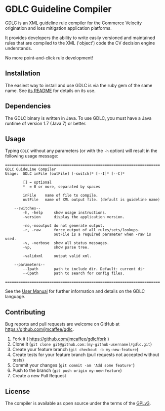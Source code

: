 # GDLC Guideline Compiler

GDLC is an XML guideline rule compiler for the Commerce Velocity origination
and loss mitigation application platforms.

It provides developers the ability to write easily versioned and maintained
rules that are compiled to the XML ('object') code the CV decision engine
understands.

No more point-and-click rule development!

## Installation

The easiest way to install and use GDLC is via the ruby gem of the same name.
See [its README](gem/README.md) for details on its use.

## Dependencies

The GDLC binary is written in Java. To use GDLC, you must have a Java runtime
of version 1.7 (Java 7) or better.

## Usage

Typing `GDLC` without any parameters (or with the `-h` option) will result in
the following usage message:

```
======================================================================
GDLC GuideLine Compiler
Usage:  GDLC inFile [outFile] [-switch]* [--I]* [--C]*

        [] = optional
        *  = 0 or more, separated by spaces

        inFile    name of file to compile.
        outFile   name of XML output file. (default is guideline name)

    --switches--
        -h, -help     show usage instructions.
        -version      display the application version.

        -no,-nooutput do not generate output.
        -r, -raw      force output of all rules/sets/lookups.
                      outFile is a required parameter when -raw is used.
        -v, -verbose  show all status messages.
        -vp,          show parse tree.

        -validxml     output valid xml.

    --parameters--
        --Ipath       path to include dir. Default: current dir
        --Cpath       path to search for config files.

======================================================================
```

See the [User Manual](docs/GDLC_manual.md) for further information and details
on the GDLC language.

## Contributing

Bug reports and pull requests are welcome on GitHub at https://github.com/jmcaffee/gdlc.

1. Fork it ( https://github.com/jmcaffee/gdlc/fork )
1. Clone it (`git clone git@github.com:[my-github-username]/gdlc.git`)
2. Create your feature branch (`git checkout -b my-new-feature`)
3. Create tests for your feature branch (pull requests not accepted without tests)
4. Commit your changes (`git commit -am 'Add some feature'`)
5. Push to the branch (`git push origin my-new-feature`)
6. Create a new Pull Request

## License

The compiler is available as open source under the terms of the [GPLv3](http://www.gnu.org/licenses/gpl.html).


